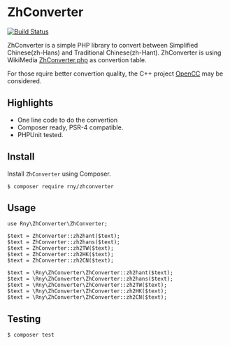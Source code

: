 # ZhConverter

[![Build Status](https://travis-ci.org/rny/ZhConverter.svg?branch=master)](https://travis-ci.org/rny/ZhConverter)

ZhConverter is a simple PHP library to convert between Simplified Chinese(zh-Hans) and Traditional Chinese(zh-Hant).
ZhConverter is using WikiMedia [ZhConverter.php](https://github.com/wikimedia/mediawiki/tree/master/languages/data) as convertion table.

For those rquire better convertion quality, the C++ project [OpenCC](https://github.com/BYVoid/OpenCC) may be considered.

## Highlights

* One line code to do the convertion
* Composer ready, PSR-4 compatible.
* PHPUnit tested.

## Install

Install `ZhConverter` using Composer.

```
$ composer require rny/zhconverter
```

## Usage

```
use Rny\ZhConverter\ZhConverter;

$text = ZhConverter::zh2hant($text);
$text = ZhConverter::zh2hans($text);
$text = ZhConverter::zh2TW($text);
$text = ZhConverter::zh2HK($text);
$text = ZhConverter::zh2CN($text);
```

```
$text = \Rny\ZhConverter\ZhConverter::zh2hant($text);
$text = \Rny\ZhConverter\ZhConverter::zh2hans($text);
$text = \Rny\ZhConverter\ZhConverter::zh2TW($text);
$text = \Rny\ZhConverter\ZhConverter::zh2HK($text);
$text = \Rny\ZhConverter\ZhConverter::zh2CN($text);
```

## Testing

```
$ composer test
```
